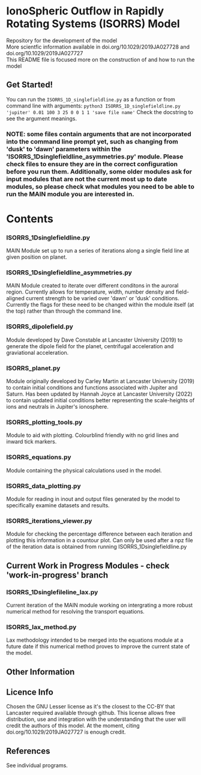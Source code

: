 # IonoSpheric Outflow in Rapidly Rotating Systems (ISORRS) Model

Repository for the development of the model <br>
More scientfic information available in doi.org/10.1029/2019JA027728 and doi.org/10.1029/2019JA027727 <br>
This README file is focused more on the construction of and how to run the model <br>

## Get Started!
You can run the `ISORRS_1D_singlefieldline.py` as a function or from command line with arguments:
`python3 ISORRS_1D_singlefieldline.py 'jupiter' 0.01 100 3 25 0 0 1 1 'save file name'`
Check the docstring to see the argument meanings.

### NOTE: some files contain arguments that are not incorporated into the command line prompt yet, such as changing from 'dusk' to 'dawn' parameters within the 'ISORRS_1Dsinglefieldline_asymmetries.py' module. Please check files to ensure they are in the correct configuration before you run them. Additionally, some older modules ask for input modules that are not the current most up to date modules, so please check what modules you need to be able to run the MAIN module you are interested in.


# Contents


### ISORRS_1Dsinglefieldline.py
MAIN Module set up to run a series of iterations along a single field line at given position on planet.

### ISORRS_1Dsinglefieldline_asymmetries.py
MAIN Module created to iterate over different conditons in the auroral region. Currently allows for temperature, width, number density and field-aligned current strength to be varied over 'dawn' or 'dusk' conditions. Currently the flags for these need to be changed within the module itself (at the top) rather than through the command line.

### ISORRS_dipolefield.py
Module developed by Dave Constable at Lancaster University (2019) to generate the dipole field for the planet, centrifugal acceleration and graviational acceleration.

### ISORRS_planet.py
Module originally developed by Carley Martin at Lancaster University (2019) to contain initial conditions and functions associated with Jupiter and Saturn. Has been updated by Hannah Joyce at Lancaster University (2022) to contain updated initial conditions better representing the scale-heights of ions and neutrals in Jupiter's ionosphere. 

### ISORRS_plotting_tools.py
Module to aid with plotting. Colourblind friendly with no grid lines and inward tick markers.

### ISORRS_equations.py
Module containing the physical calculations used in the model.

### ISORRS_data_plotting.py
Module for reading in inout and output files generated by the model to specifically examine datasets and results.

### ISORRS_iterations_viewer.py 
Module for checking the percentage difference between each iteration and plotting this information in a countour plot. Can only be used after a npz file of the iteration data is obtained from running ISORRS_1Dsinglefieldline.py



## Current Work in Progress Modules - check 'work-in-progress' branch

### ISORRS_1Dsinglefileline_lax.py
Current iteration of the MAIN module working on intergrating a more robust numerical method for resolving the transport equations.

### ISORRS_lax_method.py
Lax methodology intended to be merged into the equations module at a future date if this numerical method proves to improve the current state of the model.




## Other Information

## Licence Info
Chosen the GNU Lesser license as it's the closest to the CC-BY that Lancaster required available through github. 
This license allows free distribution, use and integration with the understanding that the user will credit the authors of this model. 
At the moment, citing doi.org/10.1029/2019JA027727 is enough credit.

## References
See individual programs.
